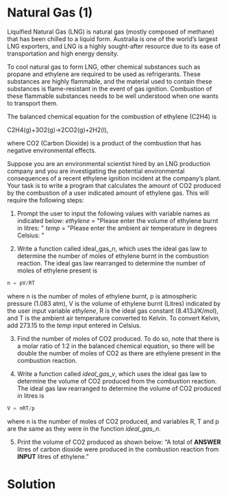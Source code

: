 # Natural Gas (1)

Liquified Natural Gas (LNG) is natural gas (mostly composed of methane) that has been chilled to a liquid form. Australia is one of the world’s largest LNG exporters, and LNG is a highly sought-after resource due to its ease of transportation and high energy density. 

To cool natural gas to form LNG, other chemical substances such as propane and ethylene are required to be used as refrigerants. These substances are highly flammable, and the material used to contain these substances is flame-resistant in the event of gas ignition. Combustion of these flammable substances needs to be well understood when one wants to transport them.

The balanced chemical equation for the combustion of ethylene (C2H4) is

C2H4(g)+3O2(g)->2CO2(g)+2H2(l),

where CO2 (Carbon Dioxide) is a product of the combustion that has negative environmental effects. 




Suppose you are an environmental scientist hired by an LNG production company and you are investigating the potential environmental consequences of a recent ethylene ignition incident at the company’s plant. Your task is to write a program that calculates the amount of CO2 produced by the combustion of a user indicated amount of ethylene gas. This will require the following steps:

1. Prompt the user to input the following values with variable names as indicated below:
*ethylene* = "Please enter the volume of ethylene burnt in litres: "
*temp* = "Please enter the ambient air temperature in degrees Celsius: "

2. Write a function called ideal_gas_n, which uses the ideal gas law to determine the number of moles of ethylene burnt in the combustion reaction. The ideal gas law rearranged to determine the number of moles of ethylene present is
```python
n = pV/RT
```
where n is the number of moles of ethylene burnt, p is atmospheric pressure (1.083 atm), V is the volume of ethylene burnt (Litres) indicated by the user input variable *ethylene*, R is the ideal gas constant (8.413J/K/mol), and T is the ambient air temperature converted to Kelvin. To convert Kelvin, add 273.15 to the *temp* input entered in Celsius. 

3. Find the number of moles of CO2 produced. To do so, note that there is a molar ratio of 1:2 in the balanced chemical equation, so there will be double the number of moles of CO2 as there are ethylene present in the combustion reaction.

4. Write a function called *ideal_gas_v*, which uses the ideal gas law to determine the volume of CO2 produced from the combustion reaction. The ideal gas law rearranged to determine the volume of CO2 produced in litres is 
```python
V = nRT/p
```
where n is the number of moles of CO2 produced, and variables R, T and p are the same as they were in the function *ideal_gas_n*. 

5.	Print the volume of CO2 produced as shown below:
“A total of **ANSWER** litres of carbon dioxide were produced in the combustion reaction from **INPUT** litres of ethylene.”

# Solution
